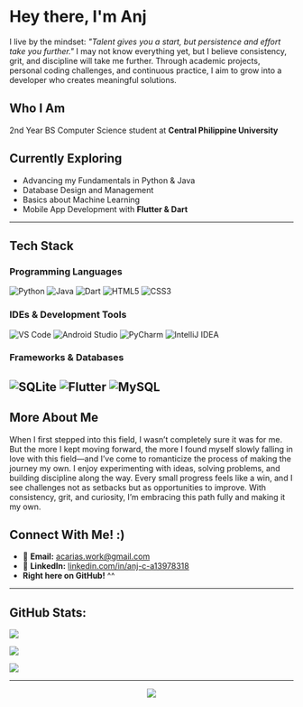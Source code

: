 # Hey there, I'm Anj

I live by the mindset: *"Talent gives you a start, but persistence and effort take you further."* I may not know everything yet, but I believe consistency, grit, and discipline will take me further. Through academic projects, personal coding challenges, and continuous practice, I aim to grow into a developer who creates meaningful solutions.

## Who I Am
2nd Year BS Computer Science student at **Central Philippine University**  

## Currently Exploring
* Advancing my Fundamentals in Python & Java
* Database Design and Management
* Basics about Machine Learning
* Mobile App Development with **Flutter & Dart** 

---

## Tech Stack

### Programming Languages
![Python](https://img.shields.io/badge/Python-1e3a8a?style=for-the-badge&logo=python&logoColor=white)
![Java](https://img.shields.io/badge/Java-1e40af?style=for-the-badge&logo=openjdk&logoColor=white)
![Dart](https://img.shields.io/badge/Dart-1d4ed8?style=for-the-badge&logo=dart&logoColor=white)
![HTML5](https://img.shields.io/badge/HTML5-1e40af?style=for-the-badge&logo=html5&logoColor=white)
![CSS3](https://img.shields.io/badge/CSS3-2563eb?style=for-the-badge&logo=css3&logoColor=white)

### IDEs & Development Tools
![VS Code](https://img.shields.io/badge/VS_Code-1e3a8a?style=for-the-badge&logo=visual-studio-code&logoColor=white)
![Android Studio](https://img.shields.io/badge/Android_Studio-1e40af?style=for-the-badge&logo=android-studio&logoColor=white)
![PyCharm](https://img.shields.io/badge/PyCharm-1d4ed8?style=for-the-badge&logo=pycharm&logoColor=white)
![IntelliJ IDEA](https://img.shields.io/badge/IntelliJ_IDEA-3730a3?style=for-the-badge&logo=intellij-idea&logoColor=white)

### Frameworks & Databases
![SQLite](https://img.shields.io/badge/SQLite-1e40af?style=for-the-badge&logo=sqlite&logoColor=white)
![Flutter](https://img.shields.io/badge/Flutter-1e3a8a?style=for-the-badge&logo=flutter&logoColor=white)
![MySQL](https://img.shields.io/badge/MySQL-2563eb?style=for-the-badge&logo=mysql&logoColor=white)
---

## More About Me
When I first stepped into this field, I wasn’t completely sure it was for me. But the more I kept moving forward, the more I found myself slowly falling in love with this field—and I’ve come to romanticize the process of making the journey my own. I enjoy experimenting with ideas, solving problems, and building discipline along the way. Every small progress feels like a win, and I see challenges not as setbacks but as opportunities to improve. With consistency, grit, and curiosity, I’m embracing this path fully and making it my own.

## Connect With Me! :)
* 📧 **Email:** [acarias.work@gmail.com](mailto:acarias.work@gmail.com)
* 🔗 **LinkedIn:** [linkedin.com/in/anj-c-a13978318](https://www.linkedin.com/in/anj-c-a13978318/)
* **Right here on GitHub!** ^^
  
---

## GitHub Stats:
![](https://github-readme-stats.vercel.app/api?username=anjcrs&theme=tokyonight&hide_border=false&include_all_commits=true&count_private=true)

![](https://github-readme-streak-stats.herokuapp.com/?user=anjcrs&theme=tokyonight&hide_border=false)

![](https://github-readme-stats.vercel.app/api/top-langs/?username=anjcrs&theme=tokyonight&hide_border=false&include_all_commits=true&count_private=true&layout=compact)

---

<div align="center">

[![](https://visitcount.itsvg.in/api?id=anjcrs&icon=0&color=0)](https://visitcount.itsvg.in)

</div>

